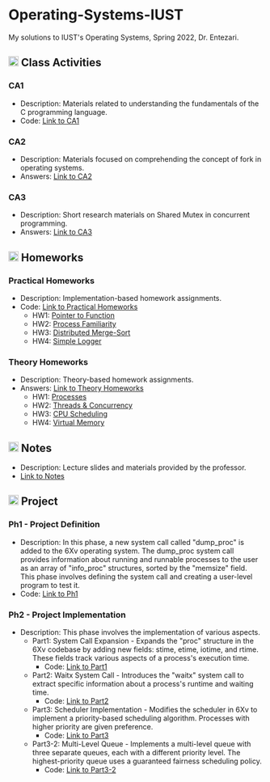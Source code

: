 # Operating-Systems-IUST
My solutions to IUST's Operating Systems, Spring 2022, Dr. Entezari.

## <img width="20" height="20" src="https://img.icons8.com/wired/64/41b883/class.png" alt="class"/> Class Activities
### CA1 
- Description: Materials related to understanding the fundamentals of the C programming language.
- Code: [Link to CA1](https://github.com/lelnazrezaeel/Operating-Systems-IUST/tree/main/Class%20Activities/CA1)

### CA2 
- Description: Materials focused on comprehending the concept of fork in operating systems.
- Answers: [Link to CA2](https://github.com/lelnazrezaeel/Operating-Systems-IUST/tree/main/Class%20Activities/CA2)

### CA3 
- Description: Short research materials on Shared Mutex in concurrent programming.
- Answers: [Link to CA3](https://github.com/lelnazrezaeel/Operating-Systems-IUST/tree/main/Class%20Activities/CA3)

## <img width="20" height="20" src="https://img.icons8.com/ios/50/41b883/homework.png" alt="homework"/> Homeworks
### Practical Homeworks
- Description: Implementation-based homework assignments.
- Code: [Link to Practical Homeworks](https://github.com/lelnazrezaeel/Operating-Systems-IUST/tree/main/Homeworks/Practical)
  - HW1: [Pointer to Function](https://github.com/lelnazrezaeel/Operating-Systems-IUST/tree/main/Homeworks/Practical/HW1)
  - HW2: [Process Familiarity](https://github.com/lelnazrezaeel/Operating-Systems-IUST/tree/main/Homeworks/Practical/HW2)
  - HW3: [Distributed Merge-Sort](https://github.com/lelnazrezaeel/Operating-Systems-IUST/tree/main/Homeworks/Practical/HW3)
  - HW4: [Simple Logger](https://github.com/lelnazrezaeel/Operating-Systems-IUST/tree/main/Homeworks/Practical/HW4)

### Theory Homeworks
- Description: Theory-based homework assignments.
- Answers: [Link to Theory Homeworks](https://github.com/lelnazrezaeel/Operating-Systems-IUST/tree/main/Homeworks/Theory)
  - HW1: [Processes](https://github.com/lelnazrezaeel/Operating-Systems-IUST/tree/main/Homeworks/Theory/HW1)
  - HW2: [Threads & Concurrency](https://github.com/lelnazrezaeel/Operating-Systems-IUST/tree/main/Homeworks/Theory/HW2)
  - HW3: [CPU Scheduling](https://github.com/lelnazrezaeel/Operating-Systems-IUST/tree/main/Homeworks/Theory/HW3)
  - HW4: [Virtual Memory](https://github.com/lelnazrezaeel/Operating-Systems-IUST/tree/main/Homeworks/Theory/HW4)

## <img width="20" height="20" src="https://img.icons8.com/external-smashingstocks-mixed-smashing-stocks/68/41b883/external-Notes-work-from-home-smashingstocks-mixed-smashing-stocks-2.png" alt="Notes"/> Notes
- Description: Lecture slides and materials provided by the professor.
- [Link to Notes](https://github.com/lelnazrezaeel/Operating-Systems-IUST/tree/main/Notes)

## <img width="20" height="20" src="https://img.icons8.com/ios/50/41b883/project.png" alt="project"/> Project
### Ph1 - Project Definition
- Description: In this phase, a new system call called "dump_proc" is added to the 6Xv operating system. The dump_proc system call provides information about running and runnable processes to the user as an array of "info_proc" structures, sorted by the "memsize" field. This phase involves defining the system call and creating a user-level program to test it.
- Code: [Link to Ph1](https://github.com/lelnazrezaeel/Operating-Systems-IUST/tree/main/Project/Ph1)

### Ph2 - Project Implementation
- Description: This phase involves the implementation of various aspects.
  - Part1: System Call Expansion - Expands the "proc" structure in the 6Xv codebase by adding new fields: stime, etime, iotime, and rtime. These fields track various aspects of a process's execution time.
    - Code: [Link to Part1](https://github.com/lelnazrezaeel/Operating-Systems-IUST/tree/main/Project/Ph2/Part1)
  - Part2: Waitx System Call - Introduces the "waitx" system call to extract specific information about a process's runtime and waiting time.
    - Code: [Link to Part2](https://github.com/lelnazrezaeel/Operating-Systems-IUST/tree/main/Project/Ph2/Part2)
  - Part3: Scheduler Implementation - Modifies the scheduler in 6Xv to implement a priority-based scheduling algorithm. Processes with higher priority are given preference.
    - Code: [Link to Part3](https://github.com/lelnazrezaeel/Operating-Systems-IUST/tree/main/Project/Ph2/Part3)
  - Part3-2: Multi-Level Queue - Implements a multi-level queue with three separate queues, each with a different priority level. The highest-priority queue uses a guaranteed fairness scheduling policy.
    - Code: [Link to Part3-2](https://github.com/lelnazrezaeel/Operating-Systems-IUST/tree/main/Project/Ph2/Part3-2)
